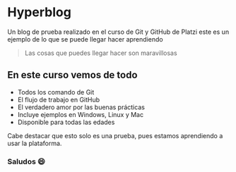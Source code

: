 # Hyperblog
Un blog de prueba realizado en el curso de Git y GitHub de Platzi
este es un ejemplo de lo que se puede llegar hacer aprendiendo
>Las cosas que puedes llegar hacer son maravillosas 

## En este curso vemos de todo 
* Todos los comando de Git 
* El flujo de trabajo en GitHub
* El verdadero amor por las buenas prácticas 
* Incluye ejemplos en Windows, Linux y Mac
* Disponible para todas las edades



Cabe destacar que esto solo es una prueba, pues estamos aprendiendo a usar la plataforma.

### Saludos :smile:
